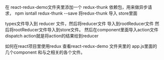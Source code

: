 在 react-redux-demo文件夹里添加一个 redux-thunk 依赖包，用来做异步请求，
npm isntall redux-thunk --save
将redux-thunk 导入 store里面



types文件导入到 reducer 文件，然后将reducer文件
导入到rootReducer文件
然后将rootReducer文件导入到store文件。
然后在component里面导入action文件
dispatch action就是将action的结果给到reducer


如何在react项目里使用redux
查看react-redux-demo 文件夹里的 app.js里面的几个component 和与之相关的各个文件。



